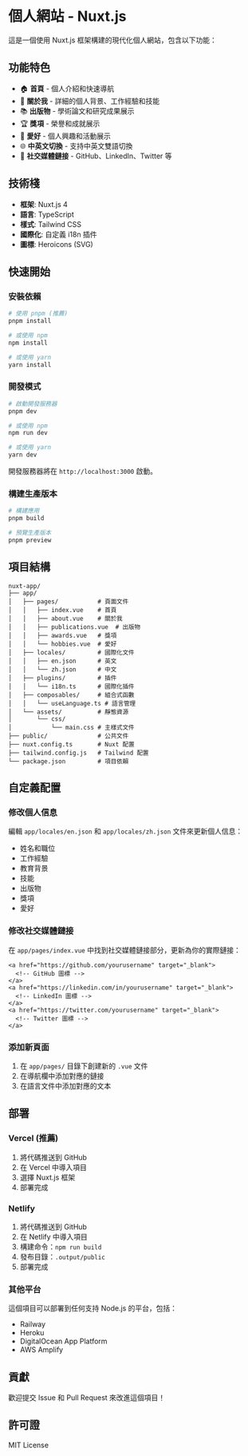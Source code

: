 # 個人網站 - Nuxt.js

這是一個使用 Nuxt.js 框架構建的現代化個人網站，包含以下功能：

## 功能特色

- 🏠 **首頁** - 個人介紹和快速導航
- 👤 **關於我** - 詳細的個人背景、工作經驗和技能
- 📚 **出版物** - 學術論文和研究成果展示
- 🏆 **獎項** - 榮譽和成就展示
- 🎨 **愛好** - 個人興趣和活動展示
- 🌐 **中英文切換** - 支持中英文雙語切換
- 🔗 **社交媒體鏈接** - GitHub、LinkedIn、Twitter 等

## 技術棧

- **框架**: Nuxt.js 4
- **語言**: TypeScript
- **樣式**: Tailwind CSS
- **國際化**: 自定義 i18n 插件
- **圖標**: Heroicons (SVG)

## 快速開始

### 安裝依賴

```bash
# 使用 pnpm (推薦)
pnpm install

# 或使用 npm
npm install

# 或使用 yarn
yarn install
```

### 開發模式

```bash
# 啟動開發服務器
pnpm dev

# 或使用 npm
npm run dev

# 或使用 yarn
yarn dev
```

開發服務器將在 `http://localhost:3000` 啟動。

### 構建生產版本

```bash
# 構建應用
pnpm build

# 預覽生產版本
pnpm preview
```

## 項目結構

```
nuxt-app/
├── app/
│   ├── pages/           # 頁面文件
│   │   ├── index.vue    # 首頁
│   │   ├── about.vue    # 關於我
│   │   ├── publications.vue  # 出版物
│   │   ├── awards.vue   # 獎項
│   │   └── hobbies.vue  # 愛好
│   ├── locales/         # 國際化文件
│   │   ├── en.json      # 英文
│   │   └── zh.json      # 中文
│   ├── plugins/         # 插件
│   │   └── i18n.ts      # 國際化插件
│   ├── composables/     # 組合式函數
│   │   └── useLanguage.ts # 語言管理
│   └── assets/          # 靜態資源
│       └── css/
│           └── main.css # 主樣式文件
├── public/              # 公共文件
├── nuxt.config.ts       # Nuxt 配置
├── tailwind.config.js   # Tailwind 配置
└── package.json         # 項目依賴
```

## 自定義配置

### 修改個人信息

編輯 `app/locales/en.json` 和 `app/locales/zh.json` 文件來更新個人信息：

- 姓名和職位
- 工作經驗
- 教育背景
- 技能
- 出版物
- 獎項
- 愛好

### 修改社交媒體鏈接

在 `app/pages/index.vue` 中找到社交媒體鏈接部分，更新為你的實際鏈接：

```vue
<a href="https://github.com/yourusername" target="_blank">
  <!-- GitHub 圖標 -->
</a>
<a href="https://linkedin.com/in/yourusername" target="_blank">
  <!-- LinkedIn 圖標 -->
</a>
<a href="https://twitter.com/yourusername" target="_blank">
  <!-- Twitter 圖標 -->
</a>
```

### 添加新頁面

1. 在 `app/pages/` 目錄下創建新的 `.vue` 文件
2. 在導航欄中添加對應的鏈接
3. 在語言文件中添加對應的文本

## 部署

### Vercel (推薦)

1. 將代碼推送到 GitHub
2. 在 Vercel 中導入項目
3. 選擇 Nuxt.js 框架
4. 部署完成

### Netlify

1. 將代碼推送到 GitHub
2. 在 Netlify 中導入項目
3. 構建命令：`npm run build`
4. 發布目錄：`.output/public`
5. 部署完成

### 其他平台

這個項目可以部署到任何支持 Node.js 的平台，包括：

- Railway
- Heroku
- DigitalOcean App Platform
- AWS Amplify

## 貢獻

歡迎提交 Issue 和 Pull Request 來改進這個項目！

## 許可證

MIT License

